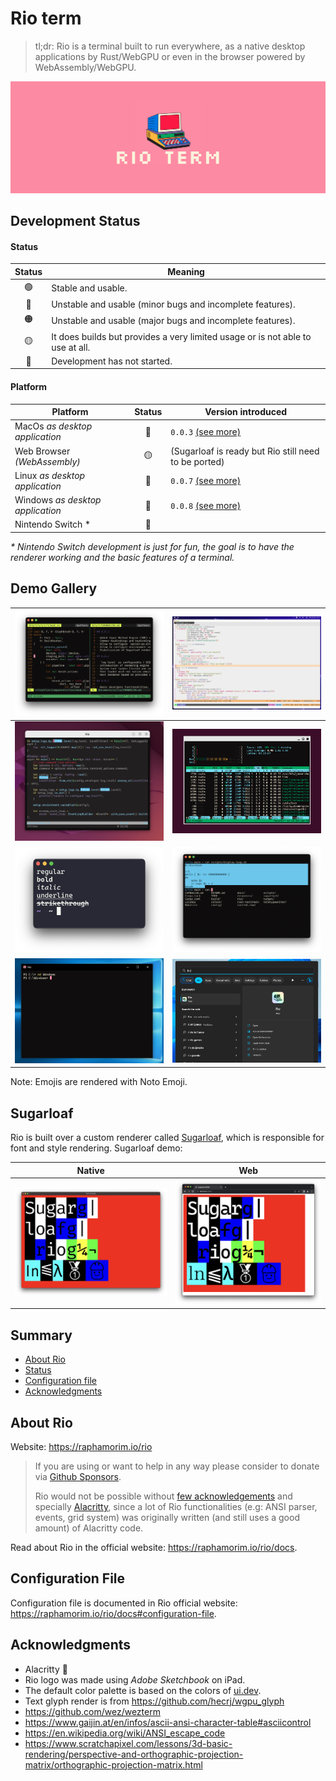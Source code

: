 # Rio term

> tl;dr: Rio is a terminal built to run everywhere, as a native desktop applications by Rust/WebGPU or even in the browser powered by WebAssembly/WebGPU.

![Rio banner](docs/assets/banner.png)

## Development Status

#### Status

| Status | Meaning |
| :-: | --- |
| 🟢 | Stable and usable. |
| 🔵 | Unstable and usable (minor bugs and incomplete features). |
| 🟠 | Unstable and usable (major bugs and incomplete features). |
| 🟡 | It does builds but provides a very limited usage or is not able to use at all. |
| 🔴 | Development has not started. |

#### Platform

| Platform | Status | Version introduced |
| --- | :-: | --- |
| MacOs _as desktop application_ | 🔵 | `0.0.3` [(see more)](https://raphamorim.io/rio/install/#macos) |
| Web Browser _(WebAssembly)_ | 🟡 | (Sugarloaf is ready but Rio still need to be ported) |
| Linux _as desktop application_ | 🔵 | `0.0.7` [(see more)](https://raphamorim.io/rio/install/#linux) |
| Windows _as desktop application_ | 🔵 | `0.0.8` [(see more)](https://raphamorim.io/rio/install/#windows) |
| Nintendo Switch * | 🔴 | |

_* Nintendo Switch development is just for fun, the goal is to have  the renderer working and the basic features of a terminal._

## Demo Gallery

| ![Demo tmux](docs/assets/demos/demo-tmux.png) | <img src="docs/assets/demos/demo-emacs.png" alt="Demo emacs" width="500px"/> |
| ----------- | ----------- |
| ![Demo linux x11](docs/assets/demos/demo-x11.png) | ![Demo linux wayland](docs/assets/demos/demo-wayland.png) |
| ![Demo text styles](docs/assets/demos/demo-text-styles.png) | ![Demo selection](docs/assets/demos/demo-selection.png) |
| ![Demo Windows 10](docs/assets/demos/demo-windows-10.png) | ![Demo Windows 11](docs/assets/demos/demo-windows-11.png) |

Note: Emojis are rendered with Noto Emoji.

## Sugarloaf

Rio is built over a custom renderer called [Sugarloaf](https://crates.io/crates/sugarloaf), which is responsible for font and style rendering. Sugarloaf demo:

| Native | Web |
| ----------- | ----------- |
| ![Demo Sugarloaf native](sugarloaf/resources/demo-text-big.png) | ![Demo Sugarloaf wasm](sugarloaf/resources/demo-wasm.png) |

## Summary

- [About Rio](#about-rio)
- [Status](#development-status)
- [Configuration file](#configuration-file)
- [Acknowledgments](#acknowledgments)

## About Rio

Website: https://raphamorim.io/rio

> If you are using or want to help in any way please consider to donate via [Github Sponsors](https://github.com/sponsors/raphamorim).
> 
> Rio would not be possible without [few acknowledgements](#acknowledgements) and specially [Alacritty](https://github.com/alacritty/alacritty/), since a lot of Rio functionalities (e.g: ANSI parser, events, grid system) was originally written (and still uses a good amount) of Alacritty code.
>

Read about Rio in the official website: https://raphamorim.io/rio/docs.

## Configuration File

Configuration file is documented in Rio official website: https://raphamorim.io/rio/docs#configuration-file.

## Acknowledgments

- Alacritty 🥇
- Rio logo was made using _Adobe Sketchbook_ on iPad.
- The default color palette is based on the colors of [ui.dev](https://ui.dev/).
- Text glyph render is from https://github.com/hecrj/wgpu_glyph
- https://github.com/wez/wezterm
- https://www.gaijin.at/en/infos/ascii-ansi-character-table#asciicontrol
- https://en.wikipedia.org/wiki/ANSI_escape_code
- https://www.scratchapixel.com/lessons/3d-basic-rendering/perspective-and-orthographic-projection-matrix/orthographic-projection-matrix.html
